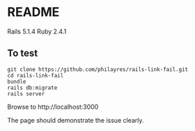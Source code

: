 # README

Rails 5.1.4
Ruby 2.4.1

## To test

    git clone https://github.com/philayres/rails-link-fail.git
    cd rails-link-fail
    bundle
    rails db:migrate
    rails server


Browse to http://localhost:3000

The page should demonstrate the issue clearly. 

